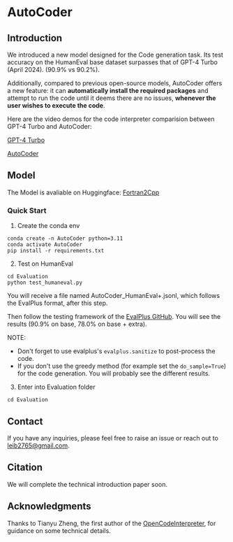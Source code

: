 # AutoCoder

## Introduction
We introduced a new model designed for the Code generation task. Its test accuracy on the HumanEval base dataset surpasses that of GPT-4 Turbo (April 2024). (90.9% vs 90.2%).

Additionally, compared to previous open-source models, AutoCoder offers a new feature: it can **automatically install the required packages** and attempt to run the code until it deems there are no issues, **whenever the user wishes to execute the code**.

Here are the video demos for the code interpreter comparision between GPT-4 Turbo and AutoCoder: 

[GPT-4 Turbo](https://github.com/bin123apple/AutoCoder/assets/99925255/b4079c2c-504d-4e56-ad94-c3a18f4360ec)

[AutoCoder](https://github.com/bin123apple/AutoCoder/blob/main/video_demos/AutoCoder_demo.mp4)

## Model
The Model is avaliable on Huggingface: [Fortran2Cpp](https://huggingface.co/Bin12345/F2C-Translator)

### Quick Start
1. Create the conda env

```
conda create -n AutoCoder python=3.11
conda activate AutoCoder
pip install -r requirements.txt
```

2. Test on HumanEval 

```
cd Evaluation
python test_humaneval.py
```
You will receive a file named AutoCoder_HumanEval+.jsonl, which follows the EvalPlus format, after this step.

Then follow the testing framework of the [EvalPlus GitHub](https://github.com/evalplus/evalplus). You will see the results (90.9% on base, 78.0% on base + extra). 

NOTE: 
* Don't forget to use evalplus's `evalplus.sanitize` to post-process the code. 
* If you don't use the greedy method (for example set the `do_sample=True`) for the code generation. You will probably see the different results.

3. Enter into Evaluation folder

```
cd Evaluation
```

## Contact 
If you have any inquiries, please feel free to raise an issue or reach out to leib2765@gmail.com.

## Citation
We will complete the technical introduction paper soon.

## Acknowledgments
Thanks to Tianyu Zheng, the first author of the [OpenCodeInterpreter](https://opencodeinterpreter.github.io/), for guidance on some technical details.

